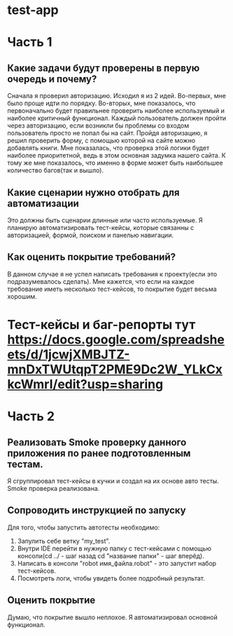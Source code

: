 # test-app

# Часть 1
## Какие задачи будут проверены в первую очередь и почему?
Сначала я проверил авторизацию. Исходил я из 2 идей. Во-первых, мне было проще идти по порядку. Во-вторых, мне показалось, что первоначально будет правильнее проверить наиболее используемый и наиболее критичный функционал. Каждый пользователь должен пройти через авторизацию, если возникли бы проблемы со входом пользователь просто не попал бы на сайт. Пройдя авторизацию, я решил проверить форму, с помощью которой на сайте можно добавлять книги. Мне показалась, что проверка этой логики будет наиболее приоритетной, ведь в этом основная задумка нашего сайта. К тому же мне показалось, что именно в форме может быть наибольшее количество багов(так и вышло).


## Какие сценарии нужно отобрать для автоматизации
Это должны быть сценарии длинные или часто используемые. Я планирую автоматизировать тест-кейсы, которые связанны с авторизацией, формой,  поиском и панелью навигации. 


## Как оценить покрытие требований?
В данном случае я не успел написать требования к проекту(если это подразумевалось сделать). Мне кажется, что если на каждое требование иметь несколько тест-кейсов, то покрытие будет весьма хорошим.

# Тест-кейсы и баг-репорты тут https://docs.google.com/spreadsheets/d/1jcwjXMBJTZ-mnDxTWUtqpT2PME9Dc2W_YLkCxkcWmrI/edit?usp=sharing



# Часть 2
## Реализовать Smoke проверку данного приложения по ранее подготовленным тестам.
Я сгруппировал тест-кейсы в кучки и создал на их основе авто тесты. Smoke проверка реализована.

## Сопроводить инструкцией по запуску
Для того, чтобы запустить автотесты необходимо:
1. Запулить себе ветку "my_test".
2. Внутри IDE перейти в нужную папку с тест-кейсами с помощью консоли(cd ../ - шаг назад  cd "название папки" - шаг вперёд).
3. Написать в консоли "robot имя_файла.robot" - это запустит набор тест-кейсов.
4. Посмотреть логи, чтобы увидеть более подробный результат.

## Оценить покрытие
Думаю, что покрытие вышло неплохое. Я автоматизировал основной функционал.
